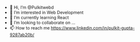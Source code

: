 - 👋 Hi, I’m @Pulkitwebd
- 👀 I’m interested in Web Development
- 🌱 I’m currently learning React 
- 💞️ I’m looking to collaborate on ...
- 📫 How to reach me https://www.linkedin.com/in/pulkit-gupta-9287ab20b/

<!---
Pulkitwebd/Pulkitwebd is a ✨ special ✨ repository because its `README.md` (this file) appears on your GitHub profile.
You can click the Preview link to take a look at your changes.
--->

